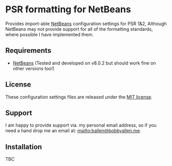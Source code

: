 # PSR formatting for NetBeans

Provides import-able [NetBeans](https://netbeans.org/) configuration settings for PSR 1&amp;2, Although NetBeans may not provide support for all of the formatting standards, where possible I have implemented them.

Requirements
------------

* [NetBeans](https://netbeans.org/) (Tested and developed on v8.0.2 but should work fine on other versions too!)

License
-------

These configuration settings files are released under the [MIT license](LICENSE).

Support
-------

I am happy to provide support via. my personal email address, so if you need a hand drop me an email at: [mailto:ballen@bobbyallen.me](ballen@bobbyallen.me).

Installation
------------

TBC
